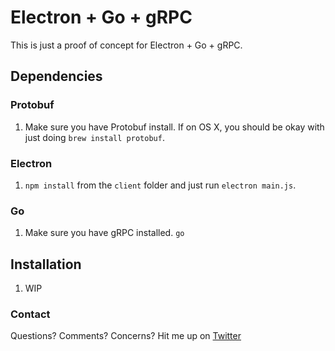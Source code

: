 # Electron + Go + gRPC

This is just a proof of concept for Electron + Go + gRPC.

## Dependencies

### Protobuf
1. Make sure you have Protobuf install. If on OS X, you should be okay with just
   doing `brew install protobuf`.

### Electron
1. `npm install` from the `client` folder and just run `electron main.js`.

###  Go
1. Make sure you have gRPC installed. `go`

## Installation
1. WIP

### Contact
Questions? Comments? Concerns? Hit me up on
[Twitter](https://twitter.com/kwuchu)
